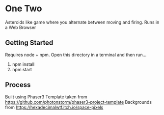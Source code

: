 # One Two
Asteroids like game where you alternate between moving and firing.
Runs in a Web Browser

## Getting Started
Requires node + npm. Open this directory in a terminal and then run...
1. npm install
2. npm start

## Process
Built using Phaser3
Template taken from https://github.com/photonstorm/phaser3-project-template
Backgrounds from https://hexadecimalwtf.itch.io/space-pixels